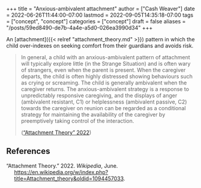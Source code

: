 +++
title = "Anxious-ambivalent attachment"
author = ["Cash Weaver"]
date = 2022-06-26T11:44:00-07:00
lastmod = 2022-09-05T14:35:18-07:00
tags = ["concept", "concept"]
categories = ["concept"]
draft = false
aliases = "/posts/59ed8490-de7b-4a4e-a5d0-026ea3990d34"
+++

An [attachment]({{< relref "attachment_theory.md" >}}) pattern in which the child over-indexes on seeking comfort from their guardians and avoids risk.

> In general, a child with an anxious-ambivalent pattern of attachment will typically explore little (in the Strange Situation) and is often wary of strangers, even when the parent is present. When the caregiver departs, the child is often highly distressed showing behaviours such as crying or screaming. The child is generally ambivalent when the caregiver returns. The anxious-ambivalent strategy is a response to unpredictably responsive caregiving, and the displays of anger (ambivalent resistant, C1) or helplessness (ambivalent passive, C2) towards the caregiver on reunion can be regarded as a conditional strategy for maintaining the availability of the caregiver by preemptively taking control of the interaction.
>
> (<a href="#citeproc_bib_item_1">“Attachment Theory” 2022</a>)

## References

<style>.csl-entry{text-indent: -1.5em; margin-left: 1.5em;}</style><div class="csl-bib-body">
  <div class="csl-entry"><a id="citeproc_bib_item_1"></a>“Attachment Theory.” 2022. <i>Wikipedia</i>, June. <a href="https://en.wikipedia.org/w/index.php?title=Attachment_theory&oldid=1094457033">https://en.wikipedia.org/w/index.php?title=Attachment_theory&#38;oldid=1094457033</a>.</div>
</div>
